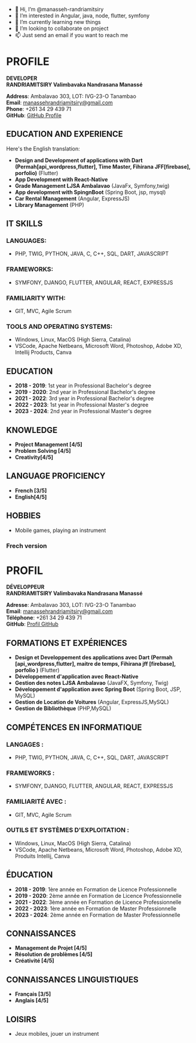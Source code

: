 - 👋 Hi, I’m @manasseh-randriamitsiry
- 👀 I’m interested in Angular, java, node, flutter, symfony
- 🌱 I’m currently learning new things
- 💞️ I’m looking to collaborate on project
- 📫 Just send an email if you want to reach me

# PROFILE

**DEVELOPER**  
**RANDRIAMITSIRY Valimbavaka Nandrasana Manassé**

**Address**: Ambalavao 303, LOT: IVG-23-O Tanambao  
**Email**: manassehrandriamitsiry@gmail.com  
**Phone**: +261 34 29 439 71  
**GitHub**: [GitHub Profile](https://github.com/manasseh-randriamitsiry)

## EDUCATION AND EXPERIENCE

Here's the English translation:

- **Design and Development of applications with Dart (Permah[api_wordpress,flutter], Time Master, Fihirana JFF[firebase], porfolio)** (Flutter)
- **App Development with React-Native**
- **Grade Management LJSA Ambalavao** (JavaFx, Symfony,twig)
- **App development with SpingnBoot** (Spring Boot, jsp, mysql)
- **Car Rental Management** (Angular, ExpressJS)
- **Library Management** (PHP)

## IT SKILLS

### LANGUAGES:
- PHP, TWIG, PYTHON, JAVA, C, C++, SQL, DART, JAVASCRIPT

### FRAMEWORKS:
- SYMFONY, DJANGO, FLUTTER, ANGULAR, REACT, EXPRESSJS

### FAMILIARITY WITH:
- GIT, MVC, Agile Scrum

### TOOLS AND OPERATING SYSTEMS:
- Windows, Linux, MacOS (High Sierra, Catalina)
- VSCode, Apache Netbeans, Microsoft Word, Photoshop, Adobe XD, Intellij Products, Canva

## EDUCATION

- **2018 - 2019**: 1st year in Professional Bachelor's degree
- **2019 - 2020**: 2nd year in Professional Bachelor's degree
- **2021 - 2022**: 3rd year in Professional Bachelor's degree
- **2022 - 2023**: 1st year in Professional Master's degree
- **2023 - 2024**: 2nd year in Professional Master's degree

## KNOWLEDGE

- **Project Management [4/5]**
- **Problem Solving [4/5]**
- **Creativity[4/5]**

## LANGUAGE PROFICIENCY

- **French [3/5]**
- **English[4/5]**

## HOBBIES

- Mobile games, playing an instrument

### Frech version

# PROFIL

**DÉVELOPPEUR**  
**RANDRIAMITSIRY Valimbavaka Nandrasana Manassé**

**Adresse**: Ambalavao 303, LOT: IVG-23-O Tanambao  
**Email**: manassehrandriamitsiry@gmail.com  
**Téléphone**: +261 34 29 439 71  
**GitHub**: [Profil GitHub](https://github.com/manasseh-randriamitsiry)

## FORMATIONS ET EXPÉRIENCES

- **Design et Developpement des applications avec Dart (Permah [api_wordpress,flutter], maitre de temps,  Fihirana jff [firebase], porfolio )** (Flutter)
- **Développement d'application avec React-Native**
- **Gestion des notes LJSA Ambalavao** (JavaFX, Symfony, Twig)
- **Développement d'application avec Spring Boot** (Spring Boot, JSP, MySQL)
- **Gestion de Location de Voitures** (Angular, ExpressJS,MySQL)
- **Gestion de Bibliothèque** (PHP,MySQL)

## COMPÉTENCES EN INFORMATIQUE

### LANGAGES :
- PHP, TWIG, PYTHON, JAVA, C, C++, SQL, DART, JAVASCRIPT

### FRAMEWORKS :
- SYMFONY, DJANGO, FLUTTER, ANGULAR, REACT, EXPRESSJS

### FAMILIARITÉ AVEC :
- GIT, MVC, Agile Scrum

### OUTILS ET SYSTÈMES D'EXPLOITATION :
- Windows, Linux, MacOS (High Sierra, Catalina)
- VSCode, Apache Netbeans, Microsoft Word, Photoshop, Adobe XD, Produits Intellij, Canva

## ÉDUCATION

- **2018 - 2019**: 1ère année en Formation de Licence Professionnelle
- **2019 - 2020**: 2ème année en Formation de Licence Professionnelle
- **2021 - 2022**: 3ème année en Formation de Licence Professionnelle
- **2022 - 2023**: 1ère année en Formation de Master Professionnelle
- **2023 - 2024**: 2ème année en Formation de Master Professionnelle

## CONNAISSANCES

- **Management de Projet [4/5]**
- **Résolution de problèmes [4/5]**
- **Créativité [4/5]**

## CONNAISSANCES LINGUISTIQUES

- **Français [3/5]**
- **Anglais [4/5]**

## LOISIRS

- Jeux mobiles, jouer un instrument
